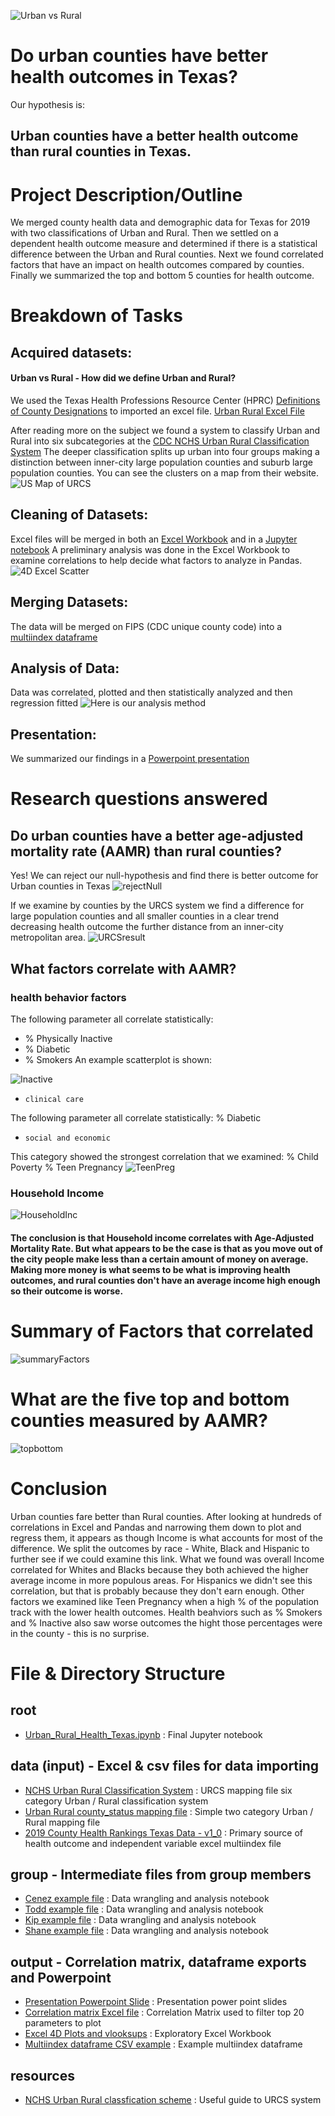 ![Urban vs Rural](Images/IntroSlide.png)

# Do urban counties have better health outcomes in Texas?

Our hypothesis is:

## Urban counties have a better health outcome than rural counties in Texas.


# Project Description/Outline
We merged county health data and demographic data for Texas for 2019 with two classifications of Urban and Rural. Then we  settled on a dependent health outcome measure and determined if there is a statistical difference between the Urban and Rural counties. Next we found correlated factors that have an impact on health outcomes compared by counties. Finally we summarized the top and bottom 5 counties for health outcome.

# Breakdown of Tasks

## Acquired datasets: 
#### Urban vs Rural - How did we define Urban and Rural?
We used the Texas Health Professions Resource Center (HPRC) [Definitions of County Designations](https://dshs.texas.gov/chs/hprc/counties.shtm) to imported an excel file. 
[Urban Rural Excel File](data/county_status.xlsx)

After reading more on the subject we found a system to classify Urban and Rural into six subcategories
at the [CDC NCHS Urban Rural Classification System](https://www.cdc.gov/nchs/data_access/urban_rural.htm#Data_Files_and_Documentation)
The deeper classification splits up urban into four groups making a distinction between inner-city large population counties and suburb large population counties. You can see the clusters on a map from their website.
![US Map of URCS](Images/URCS_usaMap.png)

## Cleaning of Datasets: 
Excel files will be merged in both an [Excel Workbook](output/2019_County_Health_Texas_Data_Kip.xlsx) and in a [Jupyter notebook](output/Urban_Rural_Health_Texas.ipynb) A preliminary analysis was done in the Excel Workbook to examine correlations to help decide what factors to analyze in Pandas.
![4D Excel Scatter](Images/4DScatter.jpg)

## Merging Datasets: 
The data will be merged on FIPS (CDC unique county code) into a [multiindex dataframe](output/multi_df.csv)

## Analysis of Data: 
Data was correlated, plotted and then statistically analyzed and then regression fitted
![Here is our analysis method](Images/analysis_path.jpg)

## Presentation: 
We summarized our findings in a [Powerpoint presentation](output/Urban_Rural_Health_Texas.pptx)

# Research questions answered

## Do urban counties have a better age-adjusted mortality rate (AAMR) than rural counties?

Yes! We can reject our null-hypothesis and find there is better outcome for Urban counties in Texas
![rejectNull](Images/rejectNull.jpg)

If we examine by counties by the URCS system we find a difference for large population counties and all smaller counties in a clear trend decreasing health outcome the further distance from an inner-city metropolitan area.
![URCSresult](Images/URCSreject.jpg)


## What factors correlate with AAMR?

###     health behavior factors
The following parameter all correlate statistically:
*  % Physically Inactive
*  % Diabetic
*  % Smokers
An example scatterplot is shown:

![Inactive](Images/physicallyInactive.jpg)


*     clinical care 
The following parameter all correlate statistically:
% Diabetic



*     social and economic 
This category showed the strongest correlation that we examined:
% Child Poverty
% Teen Pregnancy
![TeenPreg](Images/corrFactors.jpg)

### Household Income
![HouseholdInc](Images/HouseInc.jpg)


#### The conclusion is that Household income correlates with Age-Adjusted Mortality Rate. But what appears to be the case is that as you move out of the city people make less than a certain amount of money on average. Making more money is what seems to be what is improving health outcomes, and rural counties don't have an average income high enough so their outcome is worse.

# Summary of Factors that correlated
![summaryFactors](Images/summaryFactors.jpg)

# What are the five top and bottom counties measured by AAMR?
![topbottom](Images/topBottom.jpg)


# Conclusion

Urban counties fare better than Rural counties. After looking at hundreds of correlations in Excel and Pandas and narrowing them down to plot and regress them, it appears as though Income is what accounts for most of the difference. We split the outcomes by race - White, Black and Hispanic to further see if we could examine this link. What we found was overall Income correlated for Whites and Blacks because they both achieved the higher average income in more populous areas. For Hispanics we didn't see this correlation, but that is probably because they don't earn enough. Other factors we examined like Teen Pregnancy when a high % of the population track with the lower health outcomes. 
Health beahviors such as % Smokers and % Inactive also saw worse outcomes the hight those percentages were in the county - this is no surprise.

# File & Directory Structure

## root
* [Urban_Rural_Health_Texas.ipynb](output/Urban_Rural_Health_Texas.ipynb) : Final Jupyter notebook

## data (input) - Excel & csv files for data importing
* [NCHS Urban Rural Classification System](data/NCHS_Urban_Rural_Classification_System.xlsx) : URCS mapping file six category Urban / Rural classification system
* [Urban Rural county_status mapping file](data/county_status.xlsx) : Simple two category Urban / Rural mapping file
* [2019 County Health Rankings Texas Data - v1_0](data/2019CountyHealthRankingsTexasData-v1_0.xls) : Primary source of health outcome and independent variable excel multiindex file

## group - Intermediate files from group members
* [Cenez example file](group/Cenez2.ipynb) : Data wrangling and analysis notebook
* [Todd example file](group/Toshwork.ipynb) : Data wrangling and analysis notebook
* [Kip example file](group/Kip2.ipynb) : Data wrangling and analysis notebook
* [Shane example file](group/Shane1.ipynb) : Data wrangling and analysis notebook

## output - Correlation matrix, dataframe exports and Powerpoint
* [Presentation Powerpoint Slide](output/Urban_Rural_Health_Texas.pptx)  : Presentation power point slides 
* [Correlation matrix Excel file](output/corr1.xlsx) : Correlation Matrix used to filter top 20 parameters to plot
* [Excel 4D Plots and vlooksups](output/2019_County_Health_Texas_Data_Kip.xlsx)  : Exploratory Excel Workbook
* [Multiindex dataframe CSV example](output/multi_df.csv) : Example multiindex dataframe

## resources
* [NCHS Urban Rural classfication scheme](Resources/NCHS_Urban-Rural_Classification_Scheme_for_Counties.pdf) : Useful guide to URCS system
